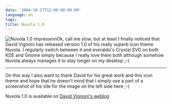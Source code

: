 ```yaml
---
date: '2004-10-27T12:00:00-00:00'
language: en
tags:
title: Nuvola 1.0
---
```



<p><img src="http://www.zerokspot.com/uploads/nuvola10.jpg" alt="Nuvola 1.0 impression" class="left"/>Ok, call me slow, but at least I finally noticed that David Vignoni has released version 1.0 of his really superb icon theme Nuvola. I regularly switch between it and everaldo's Crystal SVG on both KDE and Gnome simply because I really love them both although somehow Nuvola always manages it to stay longer on my desktop ;-)</p>

-------------------------------



<p>On this way I also want to thank David for his great work and this icon theme and hope that he doesn't mind that I simply use a part of a screenshot of his site for the image on the left side here ;-)</p>



<p>Nuvola 1.0 is available on <a href="http://www.icon-king.com/index.php?p=23">David Vignoni's weblog</a></p>
